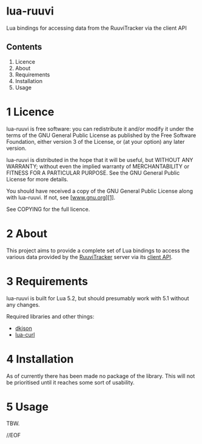lua-ruuvi
=========

Lua bindings for accessing data from the RuuviTracker via the client API

## Contents

1. Licence
2. About
3. Requirements
4. Installation
5. Usage


# 1 Licence

lua-ruuvi is free software: you can redistribute it and/or modify it under 
the terms of the GNU General Public License as published by the Free 
Software Foundation, either version 3 of the License, or (at your option) 
any later version.

lua-ruuvi is distributed in the hope that it will be useful, but WITHOUT ANY 
WARRANTY; without even the implied warranty of MERCHANTABILITY or FITNESS 
FOR A PARTICULAR PURPOSE. See the GNU General Public License for more 
details.

You should have received a copy of the GNU General Public License along with 
lua-ruuvi. If not, see [www.gnu.org][1].

See COPYING for the full licence.

  [1]: http://www.gnu.org/licenses/


# 2 About

This project aims to provide a complete set of Lua bindings to access the 
various data provided by the [RuuviTracker][] server via its [client API][api].

  [RuuviTracker]:  http://www.ruuvitracker.fi/              "RuuviTracker's website"
  [api]:           http://wiki.ruuvitracker.fi/wiki/UI-API  "UI-API on the RuuviTracker wiki"


# 3 Requirements

lua-ruuvi is built for Lua 5.2, but should presumably work with 5.1 without 
any changes.

Required libraries and other things:

 * [dkjson](http://chiselapp.com/user/dhkolf/repository/dkjson/home "dkjson's homepage")
 * [lua-curl](http://msva.github.com/lua-curl/ "lua-curl on Github")


# 4 Installation

As of currently there has been made no package of the library. This will not 
be prioritised until it reaches some sort of usability.


# 5 Usage

TBW.

//EOF
